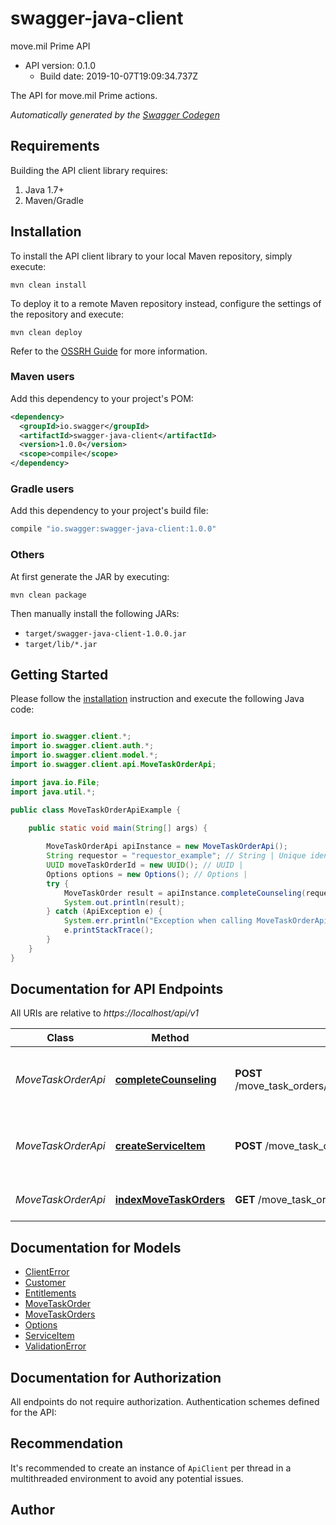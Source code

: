 # swagger-java-client

move.mil Prime API
- API version: 0.1.0
  - Build date: 2019-10-07T19:09:34.737Z

The API for move.mil Prime actions.


*Automatically generated by the [Swagger Codegen](https://github.com/swagger-api/swagger-codegen)*


## Requirements

Building the API client library requires:
1. Java 1.7+
2. Maven/Gradle

## Installation

To install the API client library to your local Maven repository, simply execute:

```shell
mvn clean install
```

To deploy it to a remote Maven repository instead, configure the settings of the repository and execute:

```shell
mvn clean deploy
```

Refer to the [OSSRH Guide](http://central.sonatype.org/pages/ossrh-guide.html) for more information.

### Maven users

Add this dependency to your project's POM:

```xml
<dependency>
  <groupId>io.swagger</groupId>
  <artifactId>swagger-java-client</artifactId>
  <version>1.0.0</version>
  <scope>compile</scope>
</dependency>
```

### Gradle users

Add this dependency to your project's build file:

```groovy
compile "io.swagger:swagger-java-client:1.0.0"
```

### Others

At first generate the JAR by executing:

```shell
mvn clean package
```

Then manually install the following JARs:

* `target/swagger-java-client-1.0.0.jar`
* `target/lib/*.jar`

## Getting Started

Please follow the [installation](#installation) instruction and execute the following Java code:

```java

import io.swagger.client.*;
import io.swagger.client.auth.*;
import io.swagger.client.model.*;
import io.swagger.client.api.MoveTaskOrderApi;

import java.io.File;
import java.util.*;

public class MoveTaskOrderApiExample {

    public static void main(String[] args) {
        
        MoveTaskOrderApi apiInstance = new MoveTaskOrderApi();
        String requestor = "requestor_example"; // String | Unique identifier of the user making the request
        UUID moveTaskOrderId = new UUID(); // UUID | 
        Options options = new Options(); // Options | 
        try {
            MoveTaskOrder result = apiInstance.completeCounseling(requestor, moveTaskOrderId, options);
            System.out.println(result);
        } catch (ApiException e) {
            System.err.println("Exception when calling MoveTaskOrderApi#completeCounseling");
            e.printStackTrace();
        }
    }
}

```

## Documentation for API Endpoints

All URIs are relative to *https://localhost/api/v1*

Class | Method | HTTP request | Description
------------ | ------------- | ------------- | -------------
*MoveTaskOrderApi* | [**completeCounseling**](docs/MoveTaskOrderApi.md#completeCounseling) | **POST** /move_task_orders/{move_task_order_id}/complete_counseling | Completes counseling for a move task order by id
*MoveTaskOrderApi* | [**createServiceItem**](docs/MoveTaskOrderApi.md#createServiceItem) | **POST** /move_task_orders/{move_task_order_id}/service_items | Creates a service item for a move order by id
*MoveTaskOrderApi* | [**indexMoveTaskOrders**](docs/MoveTaskOrderApi.md#indexMoveTaskOrders) | **GET** /move_task_orders | List all move task rders


## Documentation for Models

 - [ClientError](docs/ClientError.md)
 - [Customer](docs/Customer.md)
 - [Entitlements](docs/Entitlements.md)
 - [MoveTaskOrder](docs/MoveTaskOrder.md)
 - [MoveTaskOrders](docs/MoveTaskOrders.md)
 - [Options](docs/Options.md)
 - [ServiceItem](docs/ServiceItem.md)
 - [ValidationError](docs/ValidationError.md)


## Documentation for Authorization

All endpoints do not require authorization.
Authentication schemes defined for the API:

## Recommendation

It's recommended to create an instance of `ApiClient` per thread in a multithreaded environment to avoid any potential issues.

## Author



